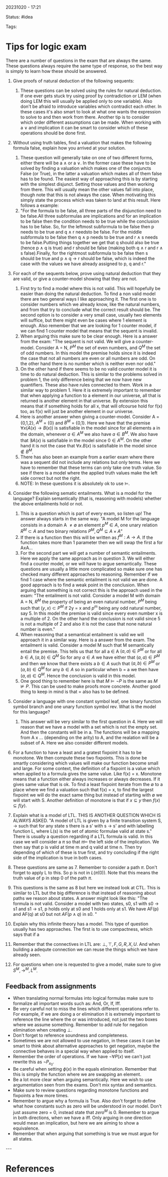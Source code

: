 20231020 - 17:21

Status: #idea

Tags:

# Tips for logic exam
There are a number of questions in the exam that are always the same. These questions always require the same type of response, so the best way is simply to learn how these should be answered. 

1. Give proofs of natural deduction of the following sequents: 
	1. These questions can be solved using the rules for natural deduction. If one ever gets stuck try using proof by contradiction or LEM (when doing LEM this will usually be applied only to one variable). Also don't be afraid to introduce variables which contradict each other.  In these cases it's also smart to look at what one wants the expression to solve to and then work from there. Another tip is to consider which order different assumptions can be made. When working with a $\lor$ and implication it can be smart to consider which of these operations should be done first. 
	
2. Without using truth tables, find a valuation that makes the following formula false, explain how you arrived at your solution. 
	1. These question will generally take on one of two different forms, either there will be a  $\wedge$ or a $\vee$. In the former case these have to be solved by finding a valuation which makes one of the conjuncts False (or True), in the latter a valuation which makes all of them false has to be found. The easiest way of approaching this is by starting with the simplest disjunct. Setting those values and then working from there. This will usually mean the other values fall into place, though note that this is not always the case. When motivating this simply state the process which was taken to land at this result. Here follows a example:
	2. "For the formula to be false, all three parts of the disjunction need to be false.All three subformulas are implications and for an implication to be false then the condition needs to be true while the conclusion has to be false. So, for the leftmost subformula to be false then p needs to be true and q $\wedge$ r needsto be false. For the middle subformula to be false then q $\wedge$ p needs to be true and r $\wedge$ s needs to be false.Putting things together we get that q should also be true (hence p $\wedge$ q is true) and r should be false (making both q $\wedge$ r and r $\wedge$ s false).Finally, for the rightmost subformula to be false then s should be true and p $\wedge$ q $\rightarrow$ r should be false, which is indeed the case with the values we have already assigned to p, q and r."

3. For each of the sequents below, prove using natural deduction that they are valid, or give a counter-model showing that they are not. 
	1. First try to find a model where this is not valid. This will hopefully be easier than doing the natural deduction. To find a non valid model there are two general ways I like approaching it. The first one is to consider numbers which we already know, like the natural numbers, and from that try to conclude what the correct result should be. The second option is to consider a very small case, usually two elements will suffice, but there might even be cases where 1 element is enough. Also remember that we are looking for 1 counter model, if we can find 1 counter model that means that the sequent is invalid. 
	2. When arguing this make sure to be clear enough. Here is a answer from the exam: "The sequent is not valid. We will give a counter-model. Consider A = N, $P^M$ the set of even numbers, and $Q^M$ the set of odd numbers. In this model the premise holds since it is indeed the case that not all numbers are even or all numbers are odd. On the other hand there is no number which is neither even nor odd."
	3. On the other hand if there seems to be no valid counter model it is time to do natural deduction. This is similar to the problems solved in problem 1, the only difference being that we now have new quantifiers. These also have rules connected to them. Work in a similar way to problem 1. Here it is extremely important to remember that when applying a function to a element in our universe, all that is returned is another element in that universe. By extension this means that if something holds for all x, that will ofcourse hold for f(x) too, as f(x) will just be another element in our universe.
	4. Here is another answer when giving a counter-model. Consider A = {0,1,2}, $A^M$ = {0} and $B^M$ = {0,1}. Here we have that the premise $\forall x(A(x) \rightarrow B(x))$ is satisfiable in the model since for all elements a in the domain, whenever $a \in A^M$ we also have $a \in B^M$. We also have that $\exists A(x)$ is satisfiable in the model since $0 \in A^M$. On the other hand it is not the case that $\forall x.B(x)$ is satisfiable in the model since $\not\in B^M$. 
	5. There has also been an example from a earlier exam where there was a sequent did not include any relations but only terms. Here we have to remember that these terms can only take one truth value. So see if there is a model where the applied truth values make the left side correct but not the right. 
	6. NOTE: In these questions it is absolutely ok to use $\models$. 
	 
	
4. Consider the following sematic entailments. What is a model for the language? Explain semantically (that is, reasoning with models) whether the above entailments hold or not. 
	1. This is a question which is part of every exam, so listen up! The answer always starts in the same way. "A model M for the language consists in a domain A $\neq \emptyset$ an element $p^M \in A$, one unary relation $R^M \subset A$ and two binary relations $P^M, Q^M \subseteq A \times A$"
	2. If there is a function then this will be written as $f^M : A \rightarrow A$. If the function takes more than 1 parameter then we will swap the first a for AxA...  
	3. For the second part we will get a number of semantic entailments. Here we apply the same approach as in question 3. We will either find a counter model, or we will have to argue semantically. These questions are usually a little more complicated so make sure one has checked many different approaches to reasoning. Remember if we find 1 case where the semantic entailment is not valid we are done. A good approach is to find a weak point in the conclusion. When arguing that something is not correct this is the approach used in the exam: "The entailment is not valid. Consider a model M with domain A = N, $R^M$ the property of being an even natural number, $P^M$ being such that $(y,x) \subset P^M$ if 2y = x and $p^m$ being any odd natural number, say 5. In this model the premise is valid since every even number x is a multiple of 2. On the other hand the conclusion is not valid since 5 is not a multiple of 2 and also it is not the case that none natural number is even."
	4. When reasoning that a semantical entailment is valid we will approach it in a similar way. Here is a answer from the exam. The entailment is valid. Consider a model M such that M semantically entail the premise. This tells us that for all a $\in$ A $(a,a)\in P^M$ or for all $b \in A, (a,b) \in Q^M$ So for any $a \in A$ we have either that $(a,a) \in P^M$ and then we know that there exists a $b \in A$ such that $(a,b) \in P^M$ or $(a,b) \in Q^M$ for any $b \in A$ so in particular when b = a we then have $(a,a) \in Q^M$. Hence the conclusion is valid in this model. 
	5. One good thing to remember here is that $M \models \neg P$ is the same as $M \not\models P$. This can be used to make proofs more concrete. Another good thing to keep in mind is that = also has to be defined. 
	
5. Consider a language with one constant symbol leaf, one binary function symbol branch and one unary function symbol rev. What is the model for this language? 
	1. This answer will be very similar to the first question in 4. Here we will reason that we have a model with a set which is not the empty set. And then the constants will be in a. The functions will be a mapping from A x ... (depending on the arity) to A, and the realation will be a subset of A. Here we also consider different models. 
	
6. For a function to have a least and a gratest fixpoint it has to be monotone. We then compute these two fixpoints. This is done be smartly considering which values will make our function become small and large. For some context, the definition of a fixpoint is a value which when applied to a formula gives the same value. Like f(x) = x. Monotone means that a function either always increases or always decreases. If it gives same value that is ok. To find a least fixpoint iterate from the $\emptyset$ to a place where we find a valuation such that f(x) = x, to find the largest fixpoint we will do the exact same thing but instead of starting with $\emptyset$ we will start with S. Another definition of monotone is that if $x \subseteq y$ then $f(x) \subseteq f(y)$. 

7. Explain what is a model of LTL. THIS IS ANOTHER QUESTION WHICH IS ALWAYS ASKED. "A model of LTL is given by a finite transition system S, $\to$ such that for any state s there is a s' with s $\to$ s' and with labelling function L, where L(s) is the set of atomic formulae valid at state s." There is usually a question regarding if a LTL formula is valid. In this case we will consider a $\pi$ so that $\pi \models$ the left side of the implication. We then say that p is valid at time m and q valid at time n. Then try depending of which of these is true first, and try concluding if the right side of the implication is true in both cases. 

8. These questions are same as 7. Remember to consider a path $\pi$. Don't forget to apply L to this. So p is not in $L(\pi(0))$. Note that this means the truth value of p in step 0 of the path $\pi$. 

9. This questions is the same as 8 but here we instead look at CTL. This is similar to LTL but the big difference is that instead of reasoning about paths we reason about states. A answer might look like this: "The formula is not valid. Consider a model with two states, s0, s1 with s0 $\to$ s1 and s1 $\to$ s1, p holds only at s0 and 1 holds only at s1. We have AF(p) and AF(q) at s0 but not $AF(p \land q$) in s0. "

10. Explain why this infinite theory has a model. This type of question usually has two approaches. The first is to use compactness, which says that if a 
11. Remember that the connectives in LTL are: $\bot, \top, F, G, R, X, U$. And when building a adequte connection we can reuse the things which we have already seen. 
12. For questions when one is requested to give a model, make sure to give $S^M, \rightarrow ^M, L^M$. 

## Feedback from assignments
* When translating normal formulas into logical formulas make sure to formalize all important words such as: And, Or, If, Iff. 
* Be very careful not to miss the lines which different operations refer to. For example, if we are doing a or elimination it is extremely important to reference the line where the or was introduced, not just the two boxes where we assume something. Remember to add rule for negation elimination when creating $\bot$. 
* Don't forget to reference soundness and completeness. 
* Sometimes we are not allowed to use negation, in these cases it can be smart to think about alternative approaches to get negation, maybe the connective behaves in a special way when applied to itself. 
* Remember the order of operations. If we have $\neg\forall P(x)$ we can't just rewrite this as $\neg P_{x_0}$.  
* Be careful when setting $\phi(x)$ in the equals elimination. Remember that this is simply the function where we are swapping an element. 
* Be a lot more clear when arguing semantically. Here we wish to use argumentation seen from the exams. Don't mix syntax and semantics. 
* Make sure to review questions regarding monotone functions and fixpoints a few more times. 
* Remember to argue why a formula is True. Also don't forget to define what how constants such as zero will be understood in our model. Don't just assume zero = 0, instead state that ${zero}^M$ is 0. Remember to argue in both directions, when we have a iff. Only arguing in one direction would mean an implication, but here we are aiming to show a equivalence. 
* Remember that when arguing that something is true we must argue for all states. 

\-\-\-
# References